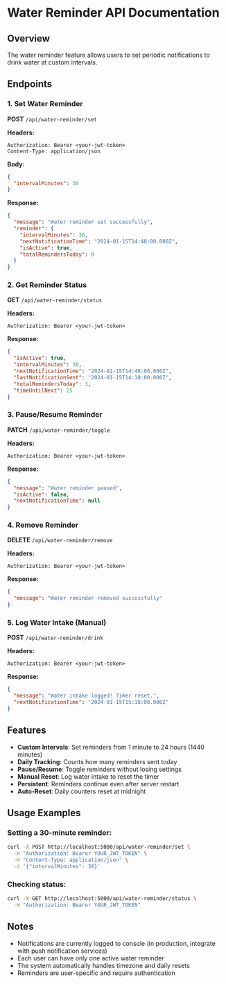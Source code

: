 # Water Reminder API Documentation

## Overview
The water reminder feature allows users to set periodic notifications to drink water at custom intervals.

## Endpoints

### 1. Set Water Reminder
**POST** `/api/water-reminder/set`

**Headers:**
```
Authorization: Bearer <your-jwt-token>
Content-Type: application/json
```

**Body:**
```json
{
  "intervalMinutes": 30
}
```

**Response:**
```json
{
  "message": "Water reminder set successfully",
  "reminder": {
    "intervalMinutes": 30,
    "nextNotificationTime": "2024-01-15T14:48:00.000Z",
    "isActive": true,
    "totalRemindersToday": 0
  }
}
```

### 2. Get Reminder Status
**GET** `/api/water-reminder/status`

**Headers:**
```
Authorization: Bearer <your-jwt-token>
```

**Response:**
```json
{
  "isActive": true,
  "intervalMinutes": 30,
  "nextNotificationTime": "2024-01-15T14:48:00.000Z",
  "lastNotificationSent": "2024-01-15T14:18:00.000Z",
  "totalRemindersToday": 3,
  "timeUntilNext": 25
}
```

### 3. Pause/Resume Reminder
**PATCH** `/api/water-reminder/toggle`

**Headers:**
```
Authorization: Bearer <your-jwt-token>
```

**Response:**
```json
{
  "message": "Water reminder paused",
  "isActive": false,
  "nextNotificationTime": null
}
```

### 4. Remove Reminder
**DELETE** `/api/water-reminder/remove`

**Headers:**
```
Authorization: Bearer <your-jwt-token>
```

**Response:**
```json
{
  "message": "Water reminder removed successfully"
}
```

### 5. Log Water Intake (Manual)
**POST** `/api/water-reminder/drink`

**Headers:**
```
Authorization: Bearer <your-jwt-token>
```

**Response:**
```json
{
  "message": "Water intake logged! Timer reset.",
  "nextNotificationTime": "2024-01-15T15:18:00.000Z"
}
```

## Features

- **Custom Intervals**: Set reminders from 1 minute to 24 hours (1440 minutes)
- **Daily Tracking**: Counts how many reminders sent today
- **Pause/Resume**: Toggle reminders without losing settings
- **Manual Reset**: Log water intake to reset the timer
- **Persistent**: Reminders continue even after server restart
- **Auto-Reset**: Daily counters reset at midnight

## Usage Examples

### Setting a 30-minute reminder:
```bash
curl -X POST http://localhost:5000/api/water-reminder/set \
  -H "Authorization: Bearer YOUR_JWT_TOKEN" \
  -H "Content-Type: application/json" \
  -d '{"intervalMinutes": 30}'
```

### Checking status:
```bash
curl -X GET http://localhost:5000/api/water-reminder/status \
  -H "Authorization: Bearer YOUR_JWT_TOKEN"
```

## Notes

- Notifications are currently logged to console (in production, integrate with push notification services)
- Each user can have only one active water reminder
- The system automatically handles timezone and daily resets
- Reminders are user-specific and require authentication
